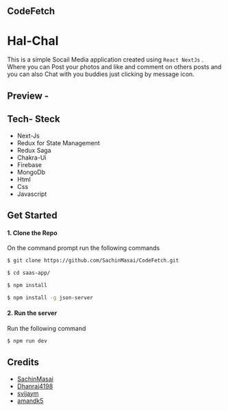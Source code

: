 ## CodeFetch

# Hal-Chal

This is a simple Socail Media application created using `React NextJs` . Where you can Post your photos and like and comment on others posts and you can also Chat with you buddies just clicking by message icon.

## Preview - 



## Tech- Steck
- Next-Js
- Redux for State Management
- Redux Saga
- Chakra-Ui
- Firebase
- MongoDb
- Html
- Css
- Javascript

## Get Started

#### 1. Clone the Repo

On the command prompt run the following commands
```sh
$ git clone https://github.com/SachinMasai/CodeFetch.git

$ cd saas-app/

$ npm install

$ npm install -g json-server

```

#### 2. Run the server

Run the following command

```sh
$ npm run dev
```


## Credits

*	[SachinMasai](https://github.com/SachinMasai)
*	[Dhanraj4198](https://github.com/Dhanraj4198)
*	[svijaym](https://github.com/svijaym)
*	[amandk5](https://github.com/amandk5)
